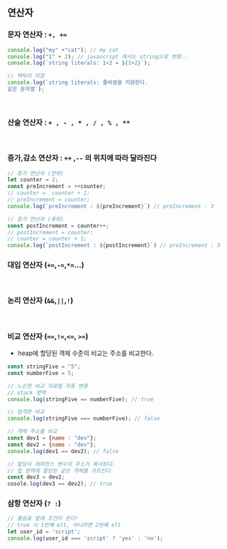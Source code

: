 ## 연산자

### 문자 연산자 : `+, +=`

```JavaScript
console.log("my" +"cat"); // my cat
console.log("1" + 2); // javascript 에서는 string으로 변환..
console.log(`string literals: 1+2 = ${1+2}`);

// 백틱의 이점
console.log(`string literals: 줄바꿈을 지원한다.
같은 문자열`);
```

<br>

### 산술 연산자 : `+ , - , * , / , % , ** `

<br>

### 증가,감소 연산자 : `++` ,`--` 의 위치에 따라 달라진다

```JavaScript
// 증가 연산자 (전위)
let counter = 2;
const preIncrement = ++counter;
// counter =  counter + 1;
// preIncrement = counter;
console.log(`preIncrement : ${preIncrement}`) // preIncrement : 3

// 증가 연산자 (후위)
const postIncrement = counter++;
// postIncrement = counter;
// counter = counter + 1;
console.log(`postIncrement : ${postIncrement}`) // preIncrement : 3
```

### 대입 연산자 (`+=`,`-=`,`*=`...)

<br>

### 논리 연산자 (`&&`,`||`,`!`)

<br>

### 비교 연산자 (`==`,`!=`,`<=`, `>=`)

- heap에 할당된 객체 수준의 비교는 주소를 비교한다.

```JavaScript
const stringFive = "5";
const numberFive = 5;

// 느슨한 비교 자료형 자동 변환
// stack 영역
console.log(stringFive == numberFive); // true

// 엄격한 비교
console.log(stringFive === numberFive); // false

// 객체 주소를 비교
const dev1 = {name : "dev"};
const dev2 = {name : "dev"};
console.log(dev1 == dev2); // false

// 할당시 레퍼런스 변수의 주소가 복사된다.
// 힙 영역에 할당된 같은 객체를 가르킨다.
const dev3 = dev2;
cosole.log(dev3 == dev2); // true
```

### 삼항 연산자 (`? :`)

```JavaScript
// 물음표 앞에 조건이 온다!
// true 시 1번째 elt, 아니라면 2번째 elt
let user_id = 'script';
console.log(user_id === 'script' ? 'yes' : 'no');
```


